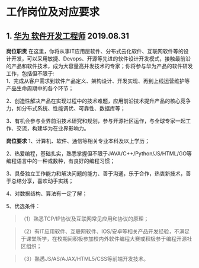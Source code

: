 # 工作岗位及对应要求

## 1. [华为 软件开发工程师](http://career.huawei.com/reccampportal/campus4_index.html#campus4/pages/joblist/jobDetail.html?jobId=96297&d=1566721316359&type=2) 2019.08.31

**岗位职责**
在这里，你将从事IT应用层软件、分布式云化软件、互联网软件等的设计开发，可以采用敏捷、Devops、开源等先进的软件设计开发模式，接触最前沿的产品和软件技术，成为大容量高并发技术的专家；你将参与华为产品的软件研发工作，包括但不限于:  
1、完成从客户需求到软件产品定义、架构设计、开发实现、再到上线运营维护等产品生命周期中的各个环节；

2、创造性解决产品在实现过程中的技术难题，应用前沿技术提升产品的核心竞争力，如分布式系统、性能调优、可靠性、数据库等；

3、有机会参与业界前沿技术研究和规划，参与开源社区运作，与全球专家一起工作、交流，构建华为在业界影响力。

**岗位要求**
1、计算机、软件、通信等相关专业本科及以上学历；

2、热爱编程，基础扎实，熟悉掌握但不限于JAVA/C++/Python/JS/HTML/GO等编程语言中的一种或数种，有良好的编程习惯；

3、具备独立工作能力和解决问题的能力、善于沟通，乐于合作，热衷新技术，善于总结分享，喜欢动手实践；   

4、对数据结构、算法有一定了解；

5、优选条件：
> （1）熟悉TCP/IP协议及互联网常见应用和协议的原理；

> （2）有IT应用软件、互联网软件、IOS/安卓等相关产品开发经验，不满足于课堂所学，在校期间积极参加校内外软件编程大赛或积极参于编程开源社区组织；

> （3）熟悉JS/AS/AJAX/HTML5/CSS等前端开发技术。
